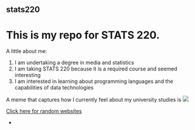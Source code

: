 ## stats220

# This is my repo for **STATS 220**. 

A little about me:

1. I am undertaking a degree in media and statistics 
2. I am taking STATS 220 because it is a required course and seemed interesting 
3. I am interested in learning about programming languages and the capabilities of data technologies 

A meme that captures how I currently feel about my university studies is ![](https://c.tenor.com/8druEACXtX8AAAAd/tenor.gif)

[Click here for random websites](https://theuselessweb.com/)

* [](https://media1.tenor.com/m/ELIZncqmA1gAAAAd/buenas-noches.gif)

